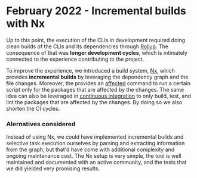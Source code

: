 # February 2022 - Incremental builds with Nx

Up to this point,
the execution of the CLIs in development required doing clean builds of the CLIs and its dependencies through [Rollup](https://rollupjs.org/).
The consequence of that was **longer development cycles**,
which is intimately connected to the experience contributing to the project.

To improve the experience,
we introduced a build system,
[Nx](https://nx.dev/),
which provides **incremental builds** by leveraging the dependency graph and the file changes.
Moreover,
the provides an [affected](https://nx.dev/using-nx/affected) command to run a certain script only for the packages that are affected by the changes.
The same idea can also be leveraged in [continuous integration](https://nx.dev/ci/monorepo-ci-github-actions) to only build, test, and lint the packages that are affected by the changes.
By doing so we also shorten the CI cycles.


### Alernatives considered

Instead of using Nx,
we could have implemented incremental builds and selective task execution ourselves by parsing and extracting information from the graph,
but that'd have come with additional complexity and ongoing maintenance cost.
The Nx setup is very simple,
the tool is well maintained and documented with an active community,
and the tests that we did yielded very promising results.
